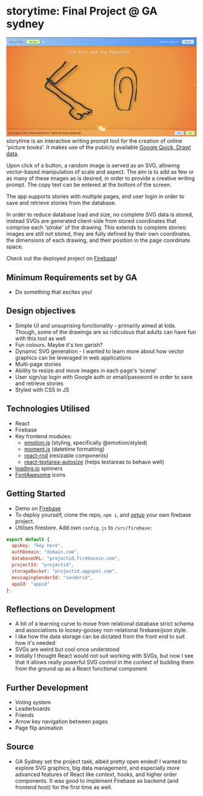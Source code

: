 # storytime: Final Project @ GA sydney

![screenshot of storytime](https://github.com/jezzzm/storytime/raw/master/public/screenshot.png)
storytime is an interactive writing prompt tool for the creation of online 'picture books'. It makes use of the publicly available [Google Quick, Draw! data](https://github.com/googlecreativelab/quickdraw-dataset).

Upon click of a button, a random image is served as an SVG, allowing vector-based manipulation of scale and aspect. The aim is to add as few or as many of these images as is desired, in order to provide a creative writing prompt. The copy text can be entered at the bottom of the screen.

The app supports stories with multiple pages, and user login in order to save and retrieve stories from the database.

In order to reduce database load and size, no complete SVG data is stored, instead SVGs are generated client-side from stored coordinates that comprise each 'stroke' of the drawing. This extends to complete stories: images are still not stored, they are fully defined by their own coordinates, the dimensions of each drawing, and their position in the page coordinate space.

Check out the deployed project on [Firebase](https://storytime-261823.firebaseapp.com)!

## Minimum Requirements set by GA
* Do something that excites you!

## Design objectives
* Simple UI and unsuprising functionality - primarily aimed at kids. Though, some of the drawings are so ridiculous that adults can have fun with this tool as well
* Fun colours. Maybe it's too garish?
* Dynamic SVG generation - I wanted to learn more about how vector graphics can be leveraged in web applications
* Multi-page stories
* Ability to resize and move images in each page's 'scene'
* User sign/up login with Google auth or email/password in order to save and retrieve stories
* Styled with CSS in JS

## Technologies Utilised
* React
* Firebase
* Key frontend modules:
  * [emotion.js](https://github.com/emotion-js/emotion) (styling, specifically @emotion/styled)
  * [moment.js](https://github.com/moment/moment) (datetime formatting)
  * [react-rnd](https://github.com/bokuweb/react-rnd) (resizable components)
  * [react-textarea-autosize](https://github.com/buildo/react-autosize-textarea) (helps textareas to behave well)
* [loading.io](https://loading.io) spinners
* [FontAwesome](https://fontawesome.com) icons

## Getting Started
* Demo on [Firebase](https://storytime-261823.firebaseapp.com)
* To deploy yourself, clone the repo, `npm i`, and [setup](https://console.firebase.google.com/) your own firebase project.
* Utilises firestore. Add own `config.js` to `/src/firebase:`
```js
export default {
  apiKey: "key here",
  authDomain: "domain.com",
  databaseURL: "projectid.firebaseio.com",
  projectId: "projectid",
  storageBucket: "projectid.appspot.com",
  messagingSenderId: "senderid",
  appId: "appid"
};
```

## Reflections on Development
* A bit of a learning curve to move from relational database strict schema and associations to loosey-goosey non-relational firebase/json style.
* I like how the data storage can be dictated from the front end to suit how it's needed
* SVGs are weird but cool once understood
* Initially I thought React would not suit working with SVGs, but now I see that it allows really powerful SVG control in the context of building them from the ground up as a React functional component

## Further Development
* Voting system
* Leaderboards
* Friends
* Arrow key navigation between pages
* Page flip animation

## Source
* GA Sydney set the project task, albeit pretty open ended! I wanted to explore SVG graphics, big data management, and especially more advanced features of React like context, hooks, and higher order components. It was good to implement Firebase as backend (and frontend host) for the first time as well.
